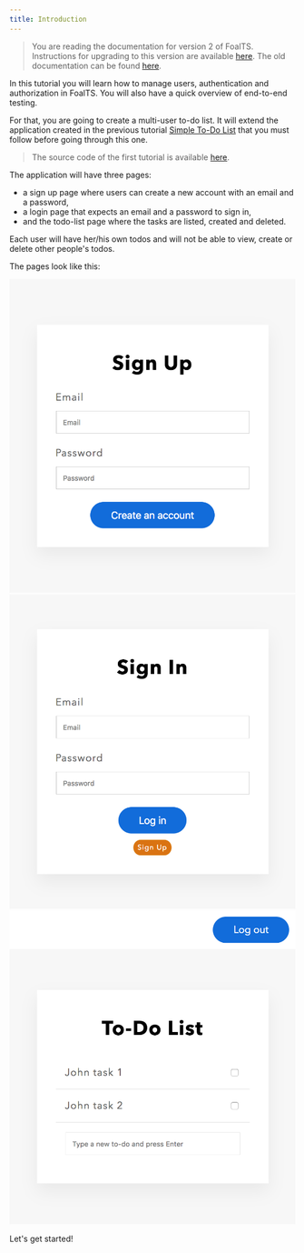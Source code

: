 ```yaml
---
title: Introduction
---
```


> You are reading the documentation for version 2 of FoalTS. Instructions for upgrading to this version are available [here](../../upgrade-to-v2/README.md). The old documentation can be found [here](https://github.com/FoalTS/foal/tree/v1.x/docs).

In this tutorial you will learn how to manage users, authentication and authorization in FoalTS. You will also have a quick overview of end-to-end testing.

For that, you are going to create a multi-user to-do list. It will extend the application created in the previous tutorial [Simple To-Do List](../simple-todo-list/1-installation.md) that you must follow before going through this one.

> The source code of the first tutorial is available [here](https://foalts.org/simple-todo-list-source-code-v2.zip).

The application will have three pages:
- a sign up page where users can create a new account with an email and a password,
- a login page that expects an email and a password to sign in,
- and the todo-list page where the tasks are listed, created and deleted.

Each user will have her/his own todos and will not be able to view, create or delete other people's todos.

The pages look like this:

![Sign up page](./signup.png)
![Login page](./signin.png)
![To-do list page](./todo-list.png)

Let's get started!